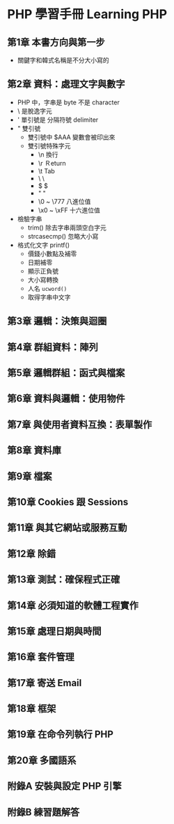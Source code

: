 # PHP 學習手冊 Learning PHP
## 第1章 本書方向與第一步
- 關鍵字和韓式名稱是不分大小寫的
## 第2章 資料：處理文字與數字
- PHP 中，字串是 byte 不是 character
- \ 是脫逸字元
- ' 單引號是 分隔符號 delimiter
- " 雙引號
    - 雙引號中 $AAA 變數會被印出來
    - 雙引號特殊字元
        - \n 換行
        - \r Ｒeturn        
        - \t Tab
        - \\ \
        - \$ $
        - \" "
        - \0 ~ \777 八進位值
        - \x0 ~ \xFF    十六進位值
- 檢驗字串
    - trim() 除去字串兩頭空白字元
    - strcasecmp() 忽略大小寫
- 格式化文字 printf()
    - 價錢小數點及補零
    - 日期補零
    - 顯示正負號
    - 大小寫轉換
    - 人名 `ucword()`
    - 取得字串中文字
## 第3章 邏輯：決策與迴圈
## 第4章 群組資料：陣列
## 第5章 邏輯群組：函式與檔案
## 第6章 資料與邏輯：使用物件
## 第7章 與使用者資料互換：表單製作
## 第8章 資料庫
## 第9章 檔案
## 第10章 Cookies 跟 Sessions
## 第11章 與其它網站或服務互動
## 第12章 除錯
## 第13章 測試：確保程式正確
## 第14章 必須知道的軟體工程實作
## 第15章 處理日期與時間
## 第16章 套件管理
## 第17章 寄送 Email
## 第18章 框架
## 第19章 在命令列執行 PHP
## 第20章 多國語系

## 附錄A 安裝與設定 PHP 引擎
## 附錄B 練習題解答